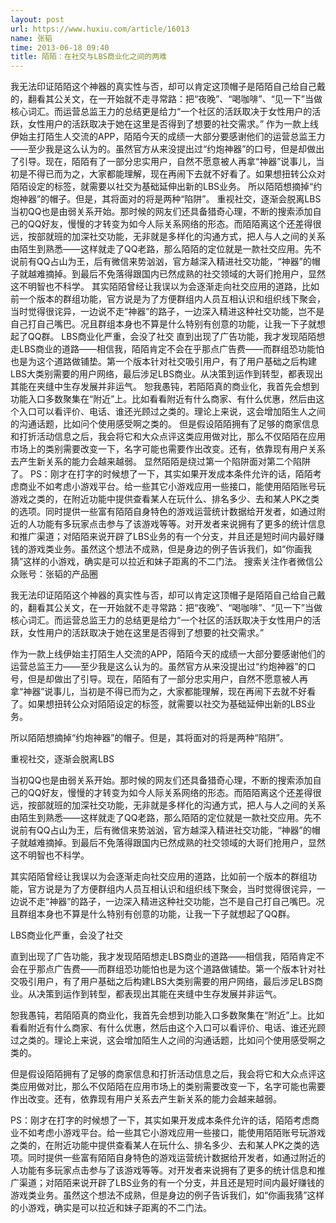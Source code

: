 ```yaml
---
layout: post
url: https://www.huxiu.com/article/16013
name: 张韬
time: 2013-06-18 09:40
title: 陌陌：在社交与LBS商业化之间的两难
---
```

我无法印证陌陌这个神器的真实性与否，却可以肯定这顶帽子是陌陌自己给自己戴的，翻看其公关文，在一开始就不走寻常路：把“夜晚”、“喝咖啡”、“见一下”当做核心词汇。而运营总监王力的总结更是给力“一个社区的活跃取决于女性用户的活跃，女性用户的活跃取决于她在这里是否得到了想要的社交需求。” 作为一款上线伊始主打陌生人交流的APP，陌陌今天的成绩一大部分要感谢他们的运营总监王力——至少我是这么认为的。虽然官方从来没提出过“约炮神器”的口号，但是却做出了引导。现在，陌陌有了一部分忠实用户，自然不愿意被人再拿“神器”说事儿，当初是不得已而为之，大家都能理解，现在再闹下去就不好看了。如果想扭转公众对陌陌设定的标签，就需要以社交为基础延伸出新的LBS业务。 所以陌陌想摘掉“约炮神器”的帽子。但是，其将面对的将是两种“陷阱”。 重视社交，逐渐会脱离LBS 当初QQ也是由弱关系开始。那时候的网友们还具备猎奇心理，不断的搜索添加自己的QQ好友，慢慢的才转变为如今人际关系网络的形态。而陌陌离这个还差得很远，按部就班的加深社交功能，无非就是多样化的沟通方式，把人与人之间的关系由陌生到熟悉——这样就走了QQ老路，那么陌陌的定位就是一款社交应用。先不说前有QQ占山为王，后有微信来势汹汹，官方越深入精进社交功能，“神器”的帽子就越难摘掉。到最后不免落得跟国内已然成熟的社交领域的大哥们抢用户，显然这不明智也不科学。 其实陌陌曾经让我误以为会逐渐走向社交应用的道路，比如前一个版本的群组功能，官方说是为了方便群组内人员互相认识和组织线下聚会，当时觉得很诧异，一边说不走“神器”的路子，一边深入精进这种社交功能，岂不是自己打自己嘴巴。况且群组本身也不算是什么特别有创意的功能，让我一下子就想起了QQ群。 LBS商业化严重，会没了社交 直到出现了广告功能，我才发现陌陌想走LBS商业的道路——相信我，陌陌肯定不会在乎那点广告费——而群组恐功能怕也是为这个道路做铺垫。第一个版本针对社交吸引用户，有了用户基础之后构建LBS大类别需要的用户网络，最后涉足LBS商业。从决策到运作到转型，都表现出其能在夹缝中生存发展并非运气。 恕我愚钝，若陌陌真的商业化，我首先会想到功能入口多数聚集在“附近”上。比如看看附近有什么商家、有什么优惠，然后由这个入口可以看评价、电话、谁还光顾过之类的。理论上来说，这会增加陌生人之间的沟通话题，比如问个使用感受啊之类的。 但是假设陌陌拥有了足够的商家信息和打折活动信息之后，我会将它和大众点评这类应用做对比，那么不仅陌陌在应用市场上的类别需要改变一下，名字可能也需要作出改变。还有，依靠现有用户关系去产生新关系的能力会越来越弱。 显然陌陌是绕过第一个陷阱面对第二个陷阱了。 PS：刚才在打字的时候想了一下，其实如果开发成本条件允许的话，陌陌考虑商业不如考虑小游戏平台。给一些其它小游戏应用一些接口，能使用陌陌账号玩游戏之类的，在附近功能中提供查看某人在玩什么、排名多少、去和某人PK之类的选项。同时提供一些富有陌陌自身特色的游戏运营统计数据给开发者，如通过附近的人功能有多玩家点击参与了该游戏等等。对开发者来说拥有了更多的统计信息和推广渠道；对陌陌来说开辟了LBS业务的有一个分支，并且还是短时间内最好赚钱的游戏类业务。虽然这个想法不成熟，但是身边的例子告诉我们，如“你画我猜”这样的小游戏，确实是可以拉近和妹子距离的不二门法。 搜索关注作者微信公众账号：张韬的产品圈

我无法印证陌陌这个神器的真实性与否，却可以肯定这顶帽子是陌陌自己给自己戴的，翻看其公关文，在一开始就不走寻常路：把“夜晚”、“喝咖啡”、“见一下”当做核心词汇。而运营总监王力的总结更是给力“一个社区的活跃取决于女性用户的活跃，女性用户的活跃取决于她在这里是否得到了想要的社交需求。”

作为一款上线伊始主打陌生人交流的APP，陌陌今天的成绩一大部分要感谢他们的运营总监王力——至少我是这么认为的。虽然官方从来没提出过“约炮神器”的口号，但是却做出了引导。现在，陌陌有了一部分忠实用户，自然不愿意被人再拿“神器”说事儿，当初是不得已而为之，大家都能理解，现在再闹下去就不好看了。如果想扭转公众对陌陌设定的标签，就需要以社交为基础延伸出新的LBS业务。

所以陌陌想摘掉“约炮神器”的帽子。但是，其将面对的将是两种“陷阱”。

重视社交，逐渐会脱离LBS

当初QQ也是由弱关系开始。那时候的网友们还具备猎奇心理，不断的搜索添加自己的QQ好友，慢慢的才转变为如今人际关系网络的形态。而陌陌离这个还差得很远，按部就班的加深社交功能，无非就是多样化的沟通方式，把人与人之间的关系由陌生到熟悉——这样就走了QQ老路，那么陌陌的定位就是一款社交应用。先不说前有QQ占山为王，后有微信来势汹汹，官方越深入精进社交功能，“神器”的帽子就越难摘掉。到最后不免落得跟国内已然成熟的社交领域的大哥们抢用户，显然这不明智也不科学。

其实陌陌曾经让我误以为会逐渐走向社交应用的道路，比如前一个版本的群组功能，官方说是为了方便群组内人员互相认识和组织线下聚会，当时觉得很诧异，一边说不走“神器”的路子，一边深入精进这种社交功能，岂不是自己打自己嘴巴。况且群组本身也不算是什么特别有创意的功能，让我一下子就想起了QQ群。

LBS商业化严重，会没了社交

直到出现了广告功能，我才发现陌陌想走LBS商业的道路——相信我，陌陌肯定不会在乎那点广告费——而群组恐功能怕也是为这个道路做铺垫。第一个版本针对社交吸引用户，有了用户基础之后构建LBS大类别需要的用户网络，最后涉足LBS商业。从决策到运作到转型，都表现出其能在夹缝中生存发展并非运气。

恕我愚钝，若陌陌真的商业化，我首先会想到功能入口多数聚集在“附近”上。比如看看附近有什么商家、有什么优惠，然后由这个入口可以看评价、电话、谁还光顾过之类的。理论上来说，这会增加陌生人之间的沟通话题，比如问个使用感受啊之类的。

但是假设陌陌拥有了足够的商家信息和打折活动信息之后，我会将它和大众点评这类应用做对比，那么不仅陌陌在应用市场上的类别需要改变一下，名字可能也需要作出改变。还有，依靠现有用户关系去产生新关系的能力会越来越弱。

PS：刚才在打字的时候想了一下，其实如果开发成本条件允许的话，陌陌考虑商业不如考虑小游戏平台。给一些其它小游戏应用一些接口，能使用陌陌账号玩游戏之类的，在附近功能中提供查看某人在玩什么、排名多少、去和某人PK之类的选项。同时提供一些富有陌陌自身特色的游戏运营统计数据给开发者，如通过附近的人功能有多玩家点击参与了该游戏等等。对开发者来说拥有了更多的统计信息和推广渠道；对陌陌来说开辟了LBS业务的有一个分支，并且还是短时间内最好赚钱的游戏类业务。虽然这个想法不成熟，但是身边的例子告诉我们，如“你画我猜”这样的小游戏，确实是可以拉近和妹子距离的不二门法。

